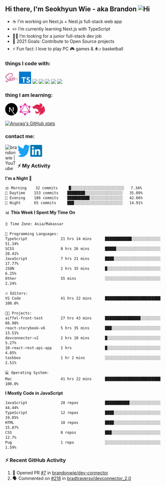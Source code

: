 ## Hi there, I'm Seokhyun Wie - aka Brandon <img src='https://qpluspicture.oss-cn-beijing.aliyuncs.com/6LjjQA/Hi.gif' alt='Hi' width="24"/>

- ☕ I'm working on Next.js + Nest.js full-stack web app
- ✏️ I’m currently learning Next.js with TypeScript
- 👨‍💻 I’m looking for a junior full-stack dev job
- 🎯 2021 Goals: Contribute to Open Source projects
- ⚡ Fun fact: I love to play PC 🎮 games️ \& ⛹️‍♂️ basketball

### things I code with:

<img src="https://raw.githubusercontent.com/devicons/devicon/master/icons/sass/sass-original.svg" width="40px"> <img src="https://raw.githubusercontent.com/devicons/devicon/master/icons/typescript/typescript-original.svg" width="40px"> <img src="https://cdn.jsdelivr.net/gh/devicons/devicon@latest/icons/javascript/javascript-original.svg" width="40px"> <img src="https://cdn.jsdelivr.net/gh/devicons/devicon@latest/icons/react/react-original.svg" width="40px"> <img src="https://cdn.jsdelivr.net/gh/devicons/devicon@latest/icons/nodejs/nodejs-plain.svg" width="40px"> <img src="https://cdn.jsdelivr.net/gh/devicons/devicon@latest/icons/git/git-original.svg" width="40px"> <img src="https://cdn.jsdelivr.net/gh/devicons/devicon@latest/icons/mongodb/mongodb-original.svg" width="40px">

### thing I am learning:

<img src="https://raw.githubusercontent.com/devicons/devicon/master/icons/nextjs/nextjs-original.svg" width="40px"> <img src="https://raw.githubusercontent.com/devicons/devicon/master/icons/graphql/graphql-plain.svg" width="40px"> <img src="https://raw.githubusercontent.com/devicons/devicon/master/icons/nestjs/nestjs-plain.svg" width="40px">

<!-- GitHub Stats -->

[![Anurag's GitHub stats](https://github-readme-stats.vercel.app/api?username=brandonwie&show_icons=true&title_color=ffc857&icon_color=8ac926&text_color=daf7dc&bg_color=151515&hide=stars&custom_title=Brandon's GitHub Stats)](https://github.com/anuraghazra/github-readme-stats)

### contact me:

[<img align="left" alt="brandonwie | YouTube" width="40px" src="https://iconape.com/wp-content/png_logo_vector/youtube-social-white-squircle.png" />][youtube] [<img align="left" alt="brandonwie | Twitter" width="40px" src="https://raw.githubusercontent.com/devicons/devicon/master/icons/twitter/twitter-original.svg" />][twitter] [<img align="left" alt="brandonwie | LinkedIn" width="40px" src="https://raw.githubusercontent.com/devicons/devicon/master/icons/linkedin/linkedin-original.svg" />][linkedin]

<br />
<br />

### ⚡ My Activity

<!--START_SECTION:waka-->
**I'm a Night 🦉** 

```text
🌞 Morning    32 commits     █░░░░░░░░░░░░░░░░░░░░░░░░   7.34% 
🌆 Daytime    153 commits    ████████░░░░░░░░░░░░░░░░░   35.09% 
🌃 Evening    186 commits    ██████████░░░░░░░░░░░░░░░   42.66% 
🌙 Night      65 commits     ███░░░░░░░░░░░░░░░░░░░░░░   14.91%

```


📊 **This Week I Spent My Time On** 

```text
⌚︎ Time Zone: Asia/Makassar

💬 Programming Languages: 
TypeScript               21 hrs 14 mins      ████████████░░░░░░░░░░░░░   51.34% 
SCSS                     8 hrs 26 mins       █████░░░░░░░░░░░░░░░░░░░░   20.41% 
JavaScript               7 hrs 21 mins       ████░░░░░░░░░░░░░░░░░░░░░   17.77% 
JSON                     2 hrs 35 mins       █░░░░░░░░░░░░░░░░░░░░░░░░   6.25% 
Other                    55 mins             ░░░░░░░░░░░░░░░░░░░░░░░░░   2.24%

🔥 Editors: 
VS Code                  41 hrs 22 mins      █████████████████████████   100.0%

🐱‍💻 Projects: 
aiffel-front-test        27 hrs 43 mins      ████████████████░░░░░░░░░   66.98% 
react-storybook-v6       5 hrs 35 mins       ███░░░░░░░░░░░░░░░░░░░░░░   13.51% 
devconnector-v2          2 hrs 10 mins       █░░░░░░░░░░░░░░░░░░░░░░░░   5.27% 
10-react-rest-api-app    2 hrs               █░░░░░░░░░░░░░░░░░░░░░░░░   4.85% 
taskbox                  1 hr 2 mins         ░░░░░░░░░░░░░░░░░░░░░░░░░   2.51%

💻 Operating System: 
Mac                      41 hrs 22 mins      █████████████████████████   100.0%

```

**I Mostly Code in JavaScript** 

```text
JavaScript               28 repos            ███████████░░░░░░░░░░░░░░   44.44% 
TypeScript               12 repos            ████░░░░░░░░░░░░░░░░░░░░░   19.05% 
HTML                     10 repos            ████░░░░░░░░░░░░░░░░░░░░░   15.87% 
CSS                      8 repos             ███░░░░░░░░░░░░░░░░░░░░░░   12.7% 
Pug                      1 repo              ░░░░░░░░░░░░░░░░░░░░░░░░░   1.59%

```



<!--END_SECTION:waka-->

### ⚡ Recent GitHub Activity

<!--START_SECTION:activity-->
1. 💪 Opened PR [#7](https://github.com/brandonwie/dev-connector/pull/7) in [brandonwie/dev-connector](https://github.com/brandonwie/dev-connector)
2. 🗣 Commented on [#218](https://github.com/bradtraversy/devconnector_2.0/issues/218) in [bradtraversy/devconnector_2.0](https://github.com/bradtraversy/devconnector_2.0)
<!--END_SECTION:activity-->

[youtube]: https://www.youtube.com/channel/UC7tk3UT7nn3cZNC2KBdb-4Q
[linkedin]: https://linkedin.com/in/brandonwie
[twitter]: https://twitter.com/brandonwie
